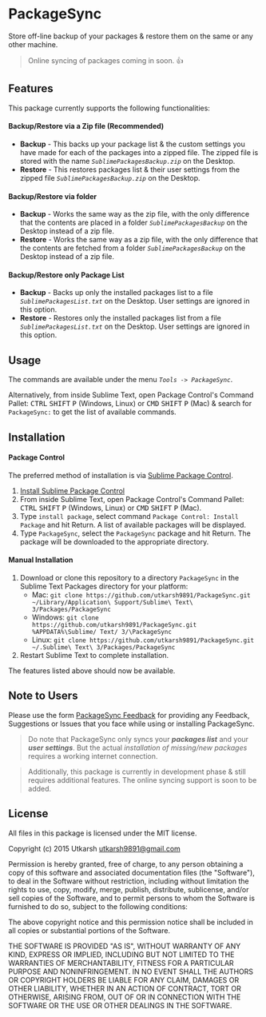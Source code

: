 # PackageSync

Store off-line backup of your packages & restore them on the same or any other machine.

> Online syncing of packages coming in soon. :thumbsup:

## Features

This package currently supports the following functionalities:

#### Backup/Restore via a Zip file (Recommended)
  * __Backup__ - This backs up your package list & the custom settings you have made for each of the packages into a zipped file.
  The zipped file is stored with the name _`SublimePackagesBackup.zip`_ on the Desktop.
  * __Restore__ - This restores packages list & their user settings from the zipped file _`SublimePackagesBackup.zip`_ on the Desktop.

#### Backup/Restore via folder
  * __Backup__ - Works the same way as the zip file, with the only difference that the contents are placed in a folder _`SublimePackagesBackup`_ on the Desktop instead of a zip file.
  * __Restore__ - Works the same way as a zip file, with the only difference that the contents are fetched from a folder _`SublimePackagesBackup`_ on the Desktop instead of a zip file.

#### Backup/Restore only Package List
  * __Backup__ - Backs up only the installed packages list to a file _`SublimePackagesList.txt`_ on the Desktop. User settings are ignored in this option.
  * __Restore__ - Restores only the installed packages list from a file _`SublimePackagesList.txt`_ on the Desktop. User settings are ignored in this option.

## Usage

The commands are available under the menu _`Tools -> PackageSync`_.

Alternatively, from inside Sublime Text, open Package Control's Command Pallet: <kbd>CTRL</kbd> <kbd>SHIFT</kbd> <kbd>P</kbd> (Windows, Linux) or <kbd>CMD</kbd> <kbd>SHIFT</kbd> <kbd>P</kbd> (Mac) & search for `PackageSync:` to get the list of available commands.

## Installation

#### Package Control

The preferred method of installation is via [Sublime Package Control](https://packagecontrol.io).

1. [Install Sublime Package Control](https://packagecontrol.io/installation)
2. From inside Sublime Text, open Package Control's Command Pallet: <kbd>CTRL</kbd> <kbd>SHIFT</kbd> <kbd>P</kbd> (Windows, Linux) or <kbd>CMD</kbd> <kbd>SHIFT</kbd> <kbd>P</kbd> (Mac).
3. Type `install package`, select command `Package Control: Install Package` and hit Return. A list of available packages will be displayed.
4. Type `PackageSync`, select the `PackageSync` package and hit Return. The package will be downloaded to the appropriate directory.

#### Manual Installation

1. Download or clone this repository to a directory `PackageSync` in the Sublime Text Packages directory for your platform:
    * Mac: `git clone https://github.com/utkarsh9891/PackageSync.git ~/Library/Application\ Support/Sublime\ Text\ 3/Packages/PackageSync`
    * Windows: `git clone https://github.com/utkarsh9891/PackageSync.git %APPDATA%\Sublime/ Text/ 3/\PackageSync`
    * Linux: `git clone https://github.com/utkarsh9891/PackageSync.git ~/.Sublime\ Text\ 3/Packages/PackageSync`
2. Restart Sublime Text to complete installation.

The features listed above should now be available.


## Note to Users

Please use the form [PackageSync Feedback](https://docs.google.com/forms/d/10FKoKJD6hWvwEnzzH7KSTE1LJuJDzr-QTh4QrVlQe-4/viewform) for providing any Feedback, Suggestions or Issues that you face while using or installing PackageSync.

> Do note that PackageSync only syncs your __*packages list*__ and your __*user settings*__. But the actual *installation of missing/new packages* requires a working internet connection.

> Additionally, this package is currently in development phase & still requires additional features. The online syncing support is soon to be added.

## License

All files in this package is licensed under the MIT license.

Copyright (c) 2015 Utkarsh <utkarsh9891@gmail.com>

Permission is hereby granted, free of charge, to any person obtaining a copy
of this software and associated documentation files (the "Software"), to deal
in the Software without restriction, including without limitation the rights
to use, copy, modify, merge, publish, distribute, sublicense, and/or sell
copies of the Software, and to permit persons to whom the Software is
furnished to do so, subject to the following conditions:

The above copyright notice and this permission notice shall be included in
all copies or substantial portions of the Software.

THE SOFTWARE IS PROVIDED "AS IS", WITHOUT WARRANTY OF ANY KIND, EXPRESS OR
IMPLIED, INCLUDING BUT NOT LIMITED TO THE WARRANTIES OF MERCHANTABILITY,
FITNESS FOR A PARTICULAR PURPOSE AND NONINFRINGEMENT. IN NO EVENT SHALL THE
AUTHORS OR COPYRIGHT HOLDERS BE LIABLE FOR ANY CLAIM, DAMAGES OR OTHER
LIABILITY, WHETHER IN AN ACTION OF CONTRACT, TORT OR OTHERWISE, ARISING FROM,
OUT OF OR IN CONNECTION WITH THE SOFTWARE OR THE USE OR OTHER DEALINGS IN
THE SOFTWARE.
